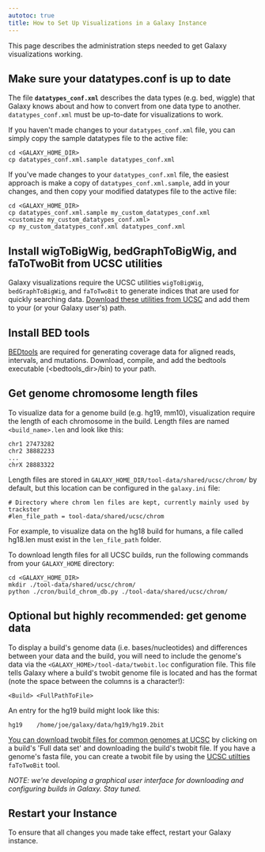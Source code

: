 ```yaml
---
autotoc: true
title: How to Set Up Visualizations in a Galaxy Instance
---
```

This page describes the administration steps needed to get Galaxy visualizations working.



## Make sure your datatypes.conf is up to date

The file **`datatypes_conf.xml`** describes the data types (e.g. bed, wiggle) that Galaxy knows about and how to convert from one data type to another. `datatypes_conf.xml` must be up-to-date for visualizations to work.

If you haven't made changes to your `datatypes_conf.xml` file, you can simply copy the sample datatypes file to the active file:

```
cd <GALAXY_HOME_DIR>
cp datatypes_conf.xml.sample datatypes_conf.xml
```


If you've made changes to your `datatypes_conf.xml` file, the easiest approach is make a copy of `datatypes_conf.xml.sample`, add in your changes, and then copy your modified datatypes file to the active file:

```
cd <GALAXY_HOME_DIR>
cp datatypes_conf.xml.sample my_custom_datatypes_conf.xml
<customize my_custom_datatypes_conf.xml>
cp my_custom_datatypes_conf.xml datatypes_conf.xml
```


## Install wigToBigWig, bedGraphToBigWig, and faToTwoBit from UCSC utilities

Galaxy visualizations require the UCSC utilities `wigToBigWig`, `bedGraphToBigWig`, and `faToTwoBit` to generate indices that are used for quickly searching data. [Download these utilities from UCSC](http://hgdownload.cse.ucsc.edu/admin/exe/) and add them to your (or your Galaxy user's) path.

## Install BED tools

[BEDtools](https://code.google.com/p/bedtools/) are required for generating coverage data for aligned reads, intervals, and mutations. Download, compile, and add the bedtools executable (<bedtools_dir>/bin) to your path.

## Get genome chromosome length files

To visualize data for a genome build (e.g. hg19, mm10), visualization require the length of each chromosome in the build. Length files are named `<build_name>.len` and look like this:

```
chr1 27473282
chr2 38882233
...
chrX 28883322
```


Length files are stored in `GALAXY_HOME_DIR/tool-data/shared/ucsc/chrom/` by default, but this location can be configured in the `galaxy.ini` file:

```
# Directory where chrom len files are kept, currently mainly used by trackster
#len_file_path = tool-data/shared/ucsc/chrom
```


For example, to visualize data on the hg18 build for humans, a file called hg18.len must exist in the `len_file_path` folder.

To download length files for all UCSC builds, run the following commands from your `GALAXY_HOME` directory:

```
cd <GALAXY_HOME_DIR>
mkdir ./tool-data/shared/ucsc/chrom/
python ./cron/build_chrom_db.py ./tool-data/shared/ucsc/chrom/
```


## Optional but highly recommended: get genome data

To display a build's genome data (i.e. bases/nucleotides) and differences between your data and the build, you will need to include the genome's data via the `<GALAXY_HOME>/tool-data/twobit.loc` configuration file. This file tells Galaxy where a build's twobit genome file is located and has the format (note the space between the columns is a <TAB> character!):

```
<Build> <FullPathToFile>
```


An entry for the hg19 build might look like this:

```
hg19	/home/joe/galaxy/data/hg19/hg19.2bit
```


[You can download twobit files for common genomes at UCSC](http://hgdownload.cse.ucsc.edu/downloads.html) by clicking on a build's 'Full data set' and downloading the build's twobit file. If you have a genome's fasta file, you can create a twobit file by using the [UCSC utilties](http://hgdownload.cse.ucsc.edu/admin/exe/) `faToTwoBit` tool.

*NOTE: we're developing a graphical user interface for downloading and configuring builds in Galaxy. Stay tuned.*

## Restart your Instance

To ensure that all changes you made take effect, restart your Galaxy instance.
